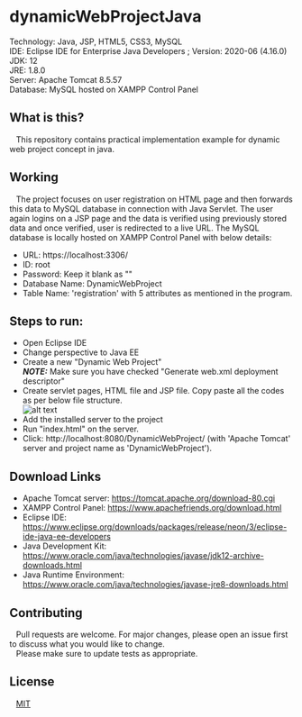 # dynamicWebProjectJava

Technology: Java, JSP, HTML5, CSS3, MySQL <br/>
IDE: Eclipse IDE for Enterprise Java Developers ; Version: 2020-06 (4.16.0) <br/>
JDK: 12 <br/>
JRE: 1.8.0 <br/>
Server: Apache Tomcat 8.5.57 <br/>
Database: MySQL hosted on XAMPP Control Panel

## What is this?
&nbsp;&nbsp; This repository contains practical implementation example for dynamic web project concept in java. <br/>

## Working
&nbsp;&nbsp; The project focuses on user registration on HTML page and then forwards this data to MySQL database in connection with Java Servlet.
The user again logins on a JSP page and the data is verified using previously stored data and once verified, user is redirected to a live URL.
The MySQL database is locally hosted on XAMPP Control Panel with below details:
* URL: https://localhost:3306/
* ID: root
* Password: Keep it blank as ""
* Database Name: DynamicWebProject
* Table Name: 'registration' with 5 attributes as mentioned in the program.

## Steps to run:
* Open Eclipse IDE <br/>
* Change perspective to Java EE <br/>
* Create a new "Dynamic Web Project" <br/>
**_NOTE:_** Make sure you have checked "Generate web.xml deployment descriptor" <br/>
* Create servlet pages, HTML file and JSP file. Copy paste all the codes as per below file structure. <br/>
![alt text](https://github.com/kaustubhrao47/dynamicWebProjectJava/blob/master/file-structure-dynamic-web-project.jpg?raw=true) <br/>
* Add the installed server to the project
* Run "index.html" on the server.
* Click: http://localhost:8080/DynamicWebProject/ (with 'Apache Tomcat' server and project name as 'DynamicWebProject').

## Download Links
* Apache Tomcat server: https://tomcat.apache.org/download-80.cgi
* XAMPP Control Panel: https://www.apachefriends.org/download.html
* Eclipse IDE: https://www.eclipse.org/downloads/packages/release/neon/3/eclipse-ide-java-ee-developers
* Java Development Kit: https://www.oracle.com/java/technologies/javase/jdk12-archive-downloads.html
* Java Runtime Environment: https://www.oracle.com/java/technologies/javase-jre8-downloads.html

## Contributing
&nbsp;&nbsp; Pull requests are welcome. For major changes, please open an issue first to discuss what you would like to change. <br/>
&nbsp;&nbsp; Please make sure to update tests as appropriate.

## License
&nbsp;&nbsp; [MIT](https://choosealicense.com/licenses/mit/)

